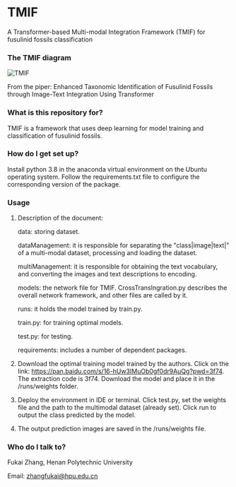 # TMIF
A Transformer-based Multi-modal Integration Framework (TMIF) for fusulinid fossils classification

### **The TMIF diagram**

![TMIF](https://github.com/xiaoyantxx/TMIF/assets/154036426/7682d6df-b88c-4105-b214-d6ea325f320d)

From the piper: Enhanced Taxonomic Identification of Fusulinid Fossils through Image-Text Integration Using Transformer

### What is this repository for?

TMIF is a framework that uses deep learning for model training and classification of fusulinid fossils.

### How do I get set up?

Install python 3.8 in the anaconda virtual environment on the Ubuntu operating system. Follow the requirements.txt file to configure the corresponding version of the package.

### Usage

1) Description of the document:

   data: storing dataset.

   dataManagement: it is responsible for separating the "class|image|text|" of a multi-modal dataset, processing and loading the dataset.

   multiManagement: it is responsible for obtaining the text vocabulary, and converting the images and text descriptions to encoding.

   models: the network file for TMIF. CrossTransIngration.py describes the overall network framework, and other files are called by it.

   runs: it holds the model trained by train.py.

   train.py: for training optimal models.

   test.py: for testing.

   requirements: includes a number of dependent packages.

2) Download the optimal training model trained by the authors. Click on the link: https://pan.baidu.com/s/16-hUw3IMuOb0gf0dr9AuQg?pwd=3f74. The extraction code is 3f74. Download the model and place it in the /runs/weights folder. 

3) Deploy the environment in IDE or terminal. Click test.py, set the weights file and the path to the multimodal dataset (already set). Click run to output the class predicted by the model.

4) The output prediction images are saved in the /runs/weights file.

### Who do I talk to?

Fukai Zhang, Henan Polytechnic University

Email: zhangfukai@hpu.edu.cn
